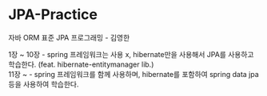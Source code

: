 # JPA-Practice
자바 ORM 표준 JPA 프로그래밍 - 김영한


1장 ~ 10장 - spring 프레임워크는 사용 x, hibernate만을 사용해서 JPA를 사용하고 학습한다. (feat. hibernate-entitymanager lib.) </br>
11장 ~ - spring 프레임워크를 함께 사용하며, hibernate를 포함하여 spring data jpa 등을 사용하여 학습한다.
